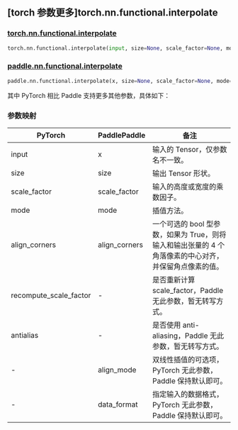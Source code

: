 ## [torch 参数更多]torch.nn.functional.interpolate

### [torch.nn.functional.interpolate](https://pytorch.org/docs/1.13/generated/torch.nn.functional.interpolate.html#torch.nn.functional.interpolate)

```python
torch.nn.functional.interpolate(input, size=None, scale_factor=None, mode='nearest', align_corners=None, recompute_scale_factor=None, antialias=False)
```

### [paddle.nn.functional.interpolate](https://www.paddlepaddle.org.cn/documentation/docs/zh/api/paddle/nn/functional/interpolate_cn.html)

```python
paddle.nn.functional.interpolate(x, size=None, scale_factor=None, mode='nearest', align_corners=False, align_mode=0, data_format='NCHW', name=None)
```

其中 PyTorch 相比 Paddle 支持更多其他参数，具体如下：

### 参数映射

| PyTorch                | PaddlePaddle  | 备注                                                                                                   |
| ---------------------- | ------------- | ------------------------------------------------------------------------------------------------------ |
| input                  | x             | 输入的 Tensor，仅参数名不一致。                                                                        |
| size                   | size          | 输出 Tensor 形状。                                                                                     |
| scale_factor           | scale_factor  | 输入的高度或宽度的乘数因子。                                                                           |
| mode                   | mode          | 插值方法。                                                                                             |
| align_corners          | align_corners | 一个可选的 bool 型参数，如果为 True，则将输入和输出张量的 4 个角落像素的中心对齐，并保留角点像素的值。 |
| recompute_scale_factor | -             | 是否重新计算 scale_factor，Paddle 无此参数，暂无转写方式。                                             |
| antialias              | -             | 是否使用 anti-aliasing，Paddle 无此参数，暂无转写方式。                                                |
| -                      | align_mode    | 双线性插值的可选项，PyTorch 无此参数，Paddle 保持默认即可。                                            |
| -                      | data_format   | 指定输入的数据格式，PyTorch 无此参数，Paddle 保持默认即可。                                            |

